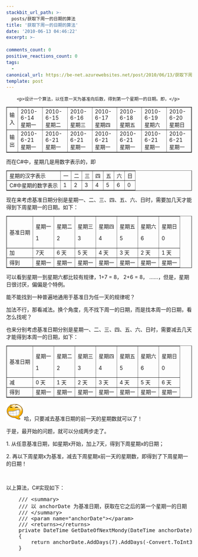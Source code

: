 ```yaml
---
stackbit_url_path: >-
  posts/获取下周一的日期的算法
title: '获取下周一的日期的算法'
date: '2010-06-13 04:46:22'
excerpt: >-
  
comments_count: 0
positive_reactions_count: 0
tags: 
  - 
canonical_url: https://be-net.azurewebsites.net/post/2010/06/13/获取下周一的日期的算法
template: post
---
```


        <p>设计一个算法，以任意一天为基准向后数，得到第一个星期一的日期。即，</p>
<table border="1" cellpadding="1" cellspacing="1" style="text-indent: 0!important;">
    <tbody>
        <tr>
            <td>输入</td>
            <td>2010-6-14 星期一</td>
            <td>2010-6-15 星期二</td>
            <td>2010-6-16 星期三</td>
            <td>2010-6-17 星期四</td>
            <td>2010-6-18 星期五</td>
            <td>2010-6-19 星期六</td>
            <td>2010-6-20 星期日</td>
        </tr>
        <tr>
            <td>输出</td>
            <td>2010-6-21 星期一</td>
            <td>2010-6-21 星期一</td>
            <td>2010-6-21 星期一</td>
            <td>2010-6-21 星期一</td>
            <td>2010-6-21 星期一</td>
            <td>2010-6-21 星期一</td>
            <td>2010-6-21 星期一</td>
        </tr>
    </tbody>
</table>
<p>而在C#中，星期几是用数字表示的，即</p>
<table border="1" cellpadding="1" cellspacing="1" style="text-indent: 0!important;">
    <tbody>
        <tr>
            <td>星期的汉字表示</td>
            <td>一</td>
            <td>二</td>
            <td>三</td>
            <td>四</td>
            <td>五</td>
            <td>六</td>
            <td>日</td>
        </tr>
        <tr>
            <td>C#中星期的数字表示</td>
            <td>1</td>
            <td>2</td>
            <td>3</td>
            <td>4</td>
            <td>5</td>
            <td>6</td>
            <td>0</td>
        </tr>
    </tbody>
</table>
<p>现在来考虑基准日期分别是星期一、二、三、四、五、六、日时，需要加几天才能得到下周星期一的日期。如下：</p>
<table border="1" cellpadding="1" cellspacing="1" style="text-indent: 0!important;">
    <tbody>
        <tr>
            <td>基准日期</td>
            <td>
            <p>星期一</p>
            <p>1</p>
            </td>
            <td>
            <p>星期二</p>
            <p>2</p>
            </td>
            <td>
            <p>星期三</p>
            <p>3</p>
            </td>
            <td>
            <p>星期四</p>
            <p>4</p>
            </td>
            <td>
            <p>星期五</p>
            <p>5</p>
            </td>
            <td>
            <p>星期六</p>
            <p>6</p>
            </td>
            <td>
            <p>星期日</p>
            <p>0</p>
            </td>
        </tr>
        <tr>
            <td>加</td>
            <td>7天</td>
            <td>6 天</td>
            <td>5 天</td>
            <td>4 天</td>
            <td>3 天</td>
            <td>2 天</td>
            <td>1 天</td>
        </tr>
        <tr>
            <td>得到</td>
            <td>星期一</td>
            <td>星期一</td>
            <td>星期一</td>
            <td>星期一</td>
            <td>星期一</td>
            <td>星期一</td>
            <td>星期一</td>
        </tr>
    </tbody>
</table>
<p>可以看到星期一到星期六都比较有规律，1+7 = 8， 2+6 = 8， ……，但是，星期日很讨厌，偏偏是个特例。</p>
<p>能不能找到一种普遍地通用于基准日为任一天的规律呢？</p>
<p>加法不行，那看减法。换个角度，先不找下周一的日期，而是找本周一的日期，看怎么找呢？</p>
<p>也来分别考虑基准日期分别是星期一、二、三、四、五、六、日时，需要减去几天才能得到本周一的日期，如下：</p>
<table border="1" cellpadding="1" cellspacing="1" style="text-indent: 0!important;">
    <tbody>
        <tr>
            <td>基准日期</td>
            <td>
            <p>星期一</p>
            <p>1</p>
            </td>
            <td>
            <p>星期二</p>
            <p>2</p>
            </td>
            <td>
            <p>星期三</p>
            <p>3</p>
            </td>
            <td>
            <p>星期四</p>
            <p>4</p>
            </td>
            <td>
            <p>星期五</p>
            <p>5</p>
            </td>
            <td>
            <p>星期六</p>
            <p>6</p>
            </td>
            <td>
            <p>星期日</p>
            <p>0</p>
            </td>
        </tr>
        <tr>
            <td>减</td>
            <td>0 天</td>
            <td>1 天</td>
            <td>2 天</td>
            <td>3 天</td>
            <td>4 天</td>
            <td>5 天</td>
            <td>6 天</td>
        </tr>
        <tr>
            <td>得到</td>
            <td>星期一</td>
            <td>星期一</td>
            <td>星期一</td>
            <td>星期一</td>
            <td>星期一</td>
            <td>星期一</td>
            <td>星期一</td>
        </tr>
    </tbody>
</table>
<p><img alt="" src="https://raw.githubusercontent.com/Jeff-Tian/blogengine.net/master/Source/BlogEngine/BlogEngine.NET/App_Data/files/image_175.png">哈，只要减去基准日期的前一天的星期数就可以了！</p>
<p>于是，最开始的问题，就可以分成两步走了。</p>
<p>1. 从任意基准日期，如星期x开始，加上7天，得到下周星期x的日期；</p>
<p>2. 再以下周星期x为基准，减去下周星期x前一天的星期数，即得到了下周星期一的日期！</p>
<p>&nbsp;</p>
<p>以上算法，C#实现如下：</p>
<pre class="brush: csharp">
    /// &lt;summary&gt;
    /// 以 anchorDate 为基准日期，获取在它之后的第一个星期一的日期
    /// &lt;/summary&gt;
    /// &lt;param name="anchorDate"&gt;&lt;/param&gt;
    /// &lt;returns&gt;&lt;/returns&gt;
    private DateTime GetDateOfNextMondy(DateTime anchorDate)
    {
        return anchorDate.AddDays(7).AddDays(-Convert.ToInt32(anchorDate.AddDays(6).DayOfWeek));
    }
</pre>
      